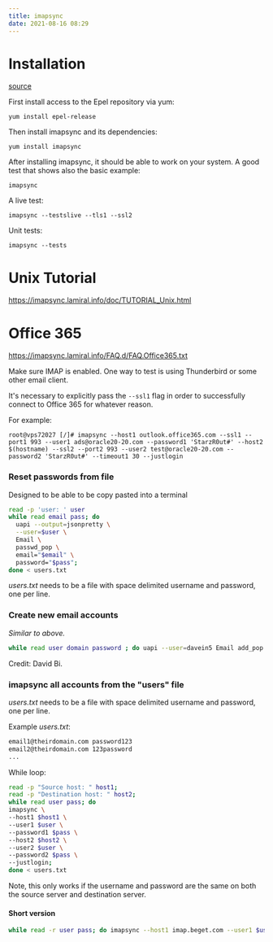 ```yaml
---
title: imapsync
date: 2021-08-16 08:29
---
```


# Installation

[source](https://imapsync.lamiral.info/INSTALL.d/INSTALL.Centos.txt)

First install access to the Epel repository via yum:
```
yum install epel-release
```

Then install imapsync and its dependencies:
```
yum install imapsync
```

After installing imapsync, it should be able to work on your system.
A good test that shows also the basic example:
```
imapsync
```

A live test:
```
imapsync --testslive --tls1 --ssl2
```

Unit tests:
```
imapsync --tests
```

# Unix Tutorial

https://imapsync.lamiral.info/doc/TUTORIAL_Unix.html

# Office 365

https://imapsync.lamiral.info/FAQ.d/FAQ.Office365.txt

Make sure IMAP is enabled. One way to test is using Thunderbird or some other
email client. 

It's necessary to explicitly pass the `--ssl1` flag in order to successfully connect to
Office 365 for whatever reason. 

For example:
```
root@vps72027 [/]# imapsync --host1 outlook.office365.com --ssl1 --port1 993 --user1 ads@oracle20-20.com --password1 'StarzR0ut#' --host2 $(hostname) --ssl2 --port2 993 --user2 test@oracle20-20.com --password2 'StarzR0ut#' --timeout1 30 --justlogin
```

### Reset passwords from file

Designed to be able to be copy pasted into a terminal

``` bash
read -p 'user: ' user
while read email pass; do
  uapi --output=jsonpretty \
  --user=$user \
  Email \
  passwd_pop \
  email="$email" \
  password="$pass"; 
done < users.txt
```
_users.txt_ needs to be a file with space delimited username and password, one per
line.

### Create new email accounts

_Similar to above._

```bash
while read user domain password ; do uapi --user=davein5 Email add_pop email=$user password=$password quota=0 domain=$domain skip_upd ate_db=1 ; done < udp
```

Credit: David Bi.

### imapsync all accounts from the "users" file

_users.txt_ needs to be a file with space delimited username and password, one per
line.

Example _users.txt_:

```txt
email1@theirdomain.com password123
email2@theirdomain.com 123password
...
```

While loop:

``` bash
read -p "Source host: " host1;
read -p "Destination host: " host2;
while read user pass; do
imapsync \
--host1 $host1 \
--user1 $user \
--password1 $pass \
--host2 $host2 \
--user2 $user \
--password2 $pass \
--justlogin;
done < users.txt
```

Note, this only works if the username and password are the same on both the
source server and destination server.

#### Short version

``` bash
while read -r user pass; do imapsync --host1 imap.beget.com --user1 $user --password1 $pass --host2 secure.server.com --user2 $user --password2 $pass --justlogin; done < users | grep 'Authentication failed'
```

```bash


